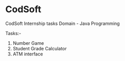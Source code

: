 # CodSoft
CodSoft Internship tasks
Domain - Java Programming

Tasks:-

1. Number Game
2. Student Grade Calculator
3. ATM interface
